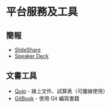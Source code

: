 # 平台服務及工具

## 簡報

- [SlideShare](http://www.slideshare.net/)
- [Speaker Deck](https://speakerdeck.com/)

## 文書工具

- [Quip](https://quip.com/) - 線上文件、試算表（可離線使用）
- [GitBook](https://www.gitbook.com/) - 使用 Git 編寫書籍

